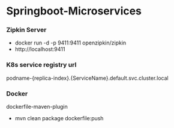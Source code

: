 # Springboot-Microservices

### Zipkin Server
- docker run -d -p 9411:9411 openzipkin/zipkin
- http://localhost:9411 

### K8s service registry url
podname-{replica-index}.{ServiceName}.default.svc.cluster.local

### Docker
dockerfile-maven-plugin

- mvn clean package dockerfile:push